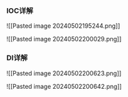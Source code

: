 ### IOC详解

![[Pasted image 20240502195244.png]]

![[Pasted image 20240502200029.png]]

### DI详解

![[Pasted image 20240502200623.png]]

![[Pasted image 20240502200642.png]]